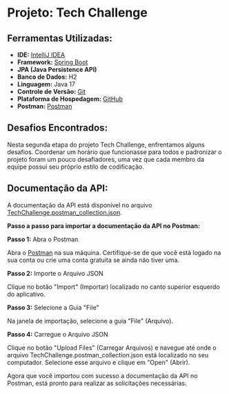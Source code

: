 # Projeto: Tech Challenge

## Ferramentas Utilizadas:

- **IDE:** [IntelliJ IDEA](https://www.jetbrains.com/idea/)
- **Framework:** [Spring Boot](https://spring.io/projects/spring-boot)
- **JPA (Java Persistence API)**
- **Banco de Dados:** H2
- **Linguagem:** Java 17
- **Controle de Versão:** [Git](https://git-scm.com/)
- **Plataforma de Hospedagem:** [GitHub](https://github.com/)
- **Postman:** [Postman](https://www.postman.com/)

## Desafios Encontrados:

Nesta segunda etapa do projeto Tech Challenge, enfrentamos alguns desafios. Coordenar um horário que funcionasse para
todos e padronizar o projeto foram um pouco desafiadores, uma vez que cada membro da equipe possui seu próprio estilo de
codificação.

## Documentação da API:

A documentação da API está disponível no
arquivo [TechChallenge.postman_collection.json](doc/TechChallenge.postman_collection(1).json).

**Passo a passo para importar a documentação da API no Postman:**

**Passo 1:** Abra o Postman

Abra o [Postman](https://www.postman.com/) na sua máquina. Certifique-se de que você está logado na sua conta ou crie
uma conta gratuita se ainda não tiver uma.

**Passo 2:** Importe o Arquivo JSON

Clique no botão "Import" (Importar) localizado no canto superior esquerdo do aplicativo.

**Passo 3:** Selecione a Guia "File"

Na janela de importação, selecione a guia "File" (Arquivo).

**Passo 4:** Carregue o Arquivo JSON

Clique no botão "Upload Files" (Carregar Arquivos) e navegue até onde o arquivo TechChallenge.postman_collection.json
está localizado no seu computador. Selecione esse arquivo e clique em "Open" (Abrir).

Agora que você importou com sucesso a documentação da API no Postman, está pronto para realizar as solicitações
necessárias.